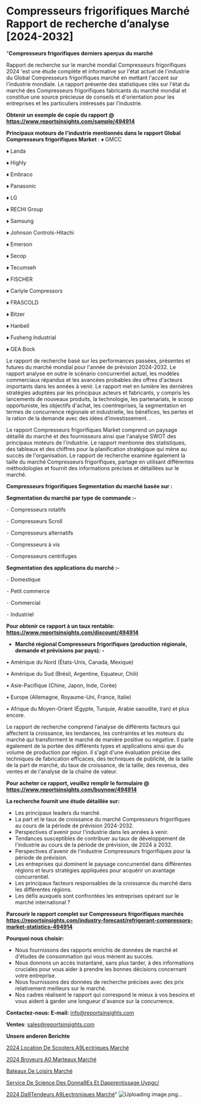 # Compresseurs frigorifiques Marché Rapport de recherche d’analyse [2024-2032]

"<strong>Compresseurs frigorifiques derniers aperçus du marché</strong>

Rapport de recherche sur le marché mondial Compresseurs frigorifiques 2024 'est une étude complète et informative sur l'état actuel de l'industrie du Global Compresseurs frigorifiques marché en mettant l'accent sur l'industrie mondiale. Le rapport présente des statistiques clés sur l'état du marché des Compresseurs frigorifiques fabricants du marché mondial et constitue une source précieuse de conseils et d'orientation pour les entreprises et les particuliers intéressés par l'industrie.

<strong>Obtenir un exemple de copie du rapport @ <a href=https://www.reportsinsights.com/sample/494914>https://www.reportsinsights.com/sample/494914</a></strong>

<strong>Principaux moteurs de l'industrie mentionnés dans le rapport Global Compresseurs frigorifiques Market</strong> :
♦ GMCC

♦ Landa

♦ Highly

♦ Embraco

♦ Panasonic

♦ LG

♦ RECHI Group

♦ Samsung

♦ Johnson Controls-Hitachi

♦ Emerson

♦ Secop

♦ Tecumseh

♦ FISCHER

♦ Carlyle Compressors

♦ FRASCOLD

♦ Bitzer

♦ Hanbell

♦ Fusheng Industrial

♦ GEA Bock

Le rapport de recherche basé sur les performances passées, présentes et futures du marché mondial pour l'année de prévision 2024-2032. Le rapport analyse en outre le scénario concurrentiel actuel, les modèles commerciaux répandus et les avancées probables des offres d'acteurs importants dans les années à venir. Le rapport met en lumière les dernières stratégies adoptées par les principaux acteurs et fabricants, y compris les lancements de nouveaux produits, la technologie, les partenariats, le scoop opportuniste, les objectifs d'achat, les coentreprises, la segmentation en termes de concurrence régionale et industrielle, les bénéfices, les pertes et la ration de la demande avec des idées d'investissement. .

Le rapport Compresseurs frigorifiques Market comprend un paysage détaillé du marché et des fournisseurs ainsi que l'analyse SWOT des principaux moteurs de l'industrie. Le rapport mentionne des statistiques, des tableaux et des chiffres pour la planification stratégique qui mène au succès de l'organisation. Le rapport de recherche examine également la taille du marché Compresseurs frigorifiques, partage en utilisant différentes méthodologies et fournit des informations précises et détaillées sur le marché.

<strong>Compresseurs frigorifiques Segmentation du marché basée sur :</strong>

<strong>Segmentation du marché par type de commande :-</strong>

⁃ Compresseurs rotatifs

⁃ Compresseurs Scroll

⁃ Compresseurs alternatifs

⁃ Compresseurs à vis

⁃ Compresseurs centrifuges

<strong>Segmentation des applications du marché :-</strong>

⁃ Domestique

⁃ Petit commerce

⁃ Commercial

⁃ Industriel

<strong>Pour obtenir ce rapport à un taux rentable: <a href=https://www.reportsinsights.com/discount/494914>https://www.reportsinsights.com/discount/494914</a></strong>
<ul>
  <li><strong>Marché régional Compresseurs frigorifiques (production régionale, demande et prévisions par pays): -</strong></li>
</ul>
• Amérique du Nord (États-Unis, Canada, Mexique)

• Amérique du Sud (Brésil, Argentine, Equateur, Chili)

• Asie-Pacifique (Chine, Japon, Inde, Corée)

• Europe (Allemagne, Royaume-Uni, France, Italie)

• Afrique du Moyen-Orient (Égypte, Turquie, Arabie saoudite, Iran) et plus encore.

Le rapport de recherche comprend l’analyse de différents facteurs qui affectent la croissance, les tendances, les contraintes et les moteurs du marché qui transforment le marché de manière positive ou négative. Il parle également de la portée des différents types et applications ainsi que du volume de production par région. Il s'agit d'une évaluation précise des techniques de fabrication efficaces, des techniques de publicité, de la taille de la part de marché, du taux de croissance, de la taille, des revenus, des ventes et de l'analyse de la chaîne de valeur.

<strong>Pour acheter ce rapport, veuillez remplir le formulaire @   <a href=https://www.reportsinsights.com/buynow/494914>https://www.reportsinsights.com/buynow/494914</a></strong>

<strong>La recherche fournit une étude détaillée sur:</strong>
<ul>
  <li>Les principaux leaders du marché.</li>
  <li>La part et le taux de croissance du marché Compresseurs frigorifiques au cours de la période de prévision 2024-2032.</li>
  <li>Perspectives d'avenir pour l'industrie dans les années à venir.</li>
  <li>Tendances susceptibles de contribuer au taux de développement de l'industrie au cours de la période de prévision, de 2024 à 2032.</li>
  <li>Perspectives d'avenir de l'industrie Compresseurs frigorifiques pour la période de prévision.</li>
  <li>Les entreprises qui dominent le paysage concurrentiel dans différentes régions et leurs stratégies appliquées pour acquérir un avantage concurrentiel.</li>
  <li>Les principaux facteurs responsables de la croissance du marché dans les différentes régions.</li>
  <li>Les défis auxquels sont confrontées les entreprises opérant sur le marché international ?</li>
</ul>

<strong>Parcourir le rapport complet sur Compresseurs frigorifiques marchés <a href=https://reportsinsights.com/industry-forecast/refrigerant-compressors-market-statistics-494914>https://reportsinsights.com/industry-forecast/refrigerant-compressors-market-statistics-494914</a></strong>

<strong>Pourquoi nous choisir:</strong>
<ul>
  <li>Nous fournissons des rapports enrichis de données de marché et d'études de consommation qui vous mènent au succès.</li>
  <li>Nous donnons un accès instantané, sans plus tarder, à des informations cruciales pour vous aider à prendre les bonnes décisions concernant votre entreprise.</li>
  <li>Nous fournissons des données de recherche précises avec des prix relativement meilleurs sur le marché.</li>
  <li>Nos cadres réalisent le rapport qui correspond le mieux à vos besoins et vous aident à garder une longueur d'avance sur la concurrence.</li>
</ul>
<strong>Contactez-nous:
</strong><strong>E-mail:</strong> <a href=mailto:info@reportsinsights.com>info@reportsinsights.com</a>

<strong>Ventes</strong>: <a href=mailto:sales@reportsinsights.com>sales@reportsinsights.com</a>

<strong>Unsere anderen Berichte</strong>

<a href=https://www.linkedin.com/pulse/2024-location-de-scooters-%C3%A9lectriques-march%C3%A9-vjdyc/>2024 Location De Scooters A9Lectriques Marché</a>

<a href=https://www.linkedin.com/pulse/2024-broyeurs-%C3%A0-marteaux-march%C3%A9-partager-lanalyse-dvroc/>2024 Broyeurs A0 Marteaux Marché</a>

<a href=https://www.linkedin.com/pulse/bateaux-de-loisirs-march%25C3%25A9-tendance-et-pr%25C3%25A9visions-futures>Bateaux De Loisirs Marché</a>

<a href=https://www.linkedin.com/pulse/service-de-science-des-donn%C3%A9es-et-dapprentissage-uypgc/>Service De Science Des Donna9Es Et Dapprentissage Uypgc/</a>

<a href=https://www.linkedin.com/pulse/2024-d%C3%A9tendeurs-%C3%A9lectroniques-march%C3%A9-analyse-iepac/>2024 Da9Tendeurs A9Lectroniques Marché</a>"
![Uploading image.png…]()
